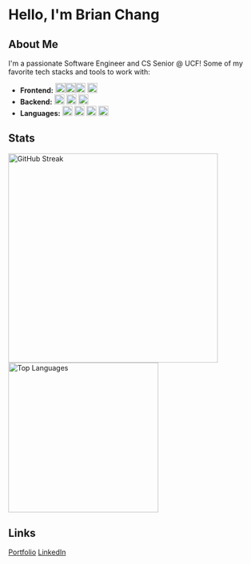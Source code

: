# Hello, I'm Brian Chang

## About Me

I'm a passionate Software Engineer and CS Senior @ UCF!
Some of my favorite tech stacks and tools to work with:

- **Frontend:**  <code><img width="20" src="https://raw.githubusercontent.com/marwin1991/profile-technology-icons/refs/heads/main/icons/react.png" alt="React" title="React"/></code><code><img width="20" src="https://raw.githubusercontent.com/marwin1991/profile-technology-icons/refs/heads/main/icons/angular.png" alt="Angular" title="Angular"/></code><code><img width="20" src="https://raw.githubusercontent.com/marwin1991/profile-technology-icons/refs/heads/main/icons/tailwind_css.png" alt="Tailwind CSS" title="Tailwind CSS"/></code>
<code><img width="20" src="https://raw.githubusercontent.com/marwin1991/profile-technology-icons/refs/heads/main/icons/vite.png" alt="Vite" title="Vite"/></code>
- **Backend:** 
<code><img width="20" src="https://raw.githubusercontent.com/marwin1991/profile-technology-icons/refs/heads/main/icons/_net_core.png" alt=".NET Core" title=".NET Core"/></code>
<code><img width="20" src="https://raw.githubusercontent.com/marwin1991/profile-technology-icons/refs/heads/main/icons/node_js.png" alt="Node.js" title="Node.js"/></code>
<code><img width="20" src="https://raw.githubusercontent.com/marwin1991/profile-technology-icons/refs/heads/main/icons/express.png" alt="Express" title="Express"/></code>
- **Languages:** <code><img width="20" src="https://raw.githubusercontent.com/marwin1991/profile-technology-icons/refs/heads/main/icons/python.png" alt="Python" title="Python"/></code>
<code><img width="20" src="https://raw.githubusercontent.com/marwin1991/profile-technology-icons/refs/heads/main/icons/javascript.png" alt="JavaScript" title="JavaScript"/></code>
<code><img width="20" src="https://raw.githubusercontent.com/marwin1991/profile-technology-icons/refs/heads/main/icons/typescript.png" alt="TypeScript" title="TypeScript"/></code>
<code><img width="20" src="https://raw.githubusercontent.com/marwin1991/profile-technology-icons/refs/heads/main/icons/c%23.png" alt="C#" title="C#"/></code>


## Stats

<div>
      <img src="https://streak-stats.demolab.com?user=brimatt16219&theme=tokyonight&hide_border=true" alt="GitHub Streak" width="418.8461538"/>
      <img src="https://github-readme-stats.vercel.app/api/top-langs/?username=brimatt16219&size_weight=0.3&count_weight=0.7&layout=compact&langs_count=6&theme=tokyonight&hide_border=true" alt="Top Languages" width="300"/>
</div>



## Links
[Portfolio](https://portfolio-iota-teal-82.vercel.app/)
[LinkedIn](https://www.linkedin.com/in/ch4ng/)
